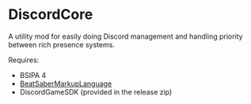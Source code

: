 # DiscordCore

A utility mod for easily doing Discord management and handling priority between rich presence systems.

Requires:
 * BSIPA 4 
 * [BeatSaberMarkupLanguage](https://github.com/monkeymanboy/BeatSaberMarkupLanguage)
 * DiscordGameSDK (provided in the release zip)
